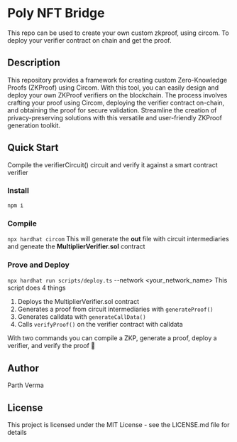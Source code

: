 # Poly NFT Bridge

This repo can be used to create your own custom zkproof, using circom. To deploy your verifier contract on chain and get the proof.  

## Description

This repository provides a framework for creating custom Zero-Knowledge Proofs (ZKProof) using Circom. With this tool, you can easily design and deploy your own ZKProof verifiers on the blockchain. The process involves crafting your proof using Circom, deploying the verifier contract on-chain, and obtaining the proof for secure validation. Streamline the creation of privacy-preserving solutions with this versatile and user-friendly ZKProof generation toolkit.

## Quick Start
Compile the verifierCircuit() circuit and verify it against a smart contract verifier

### Install
`npm i`

### Compile
`npx hardhat circom` 
This will generate the **out** file with circuit intermediaries and geneate the **MultiplierVerifier.sol** contract

### Prove and Deploy
`npx hardhat run scripts/deploy.ts` --network <your_network_name>
This script does 4 things  
1. Deploys the MultiplierVerifier.sol contract
2. Generates a proof from circuit intermediaries with `generateProof()`
3. Generates calldata with `generateCallData()`
4. Calls `verifyProof()` on the verifier contract with calldata

With two commands you can compile a ZKP, generate a proof, deploy a verifier, and verify the proof 🎉


## Author

Parth Verma

## License

This project is licensed under the MIT License - see the LICENSE.md file for details

